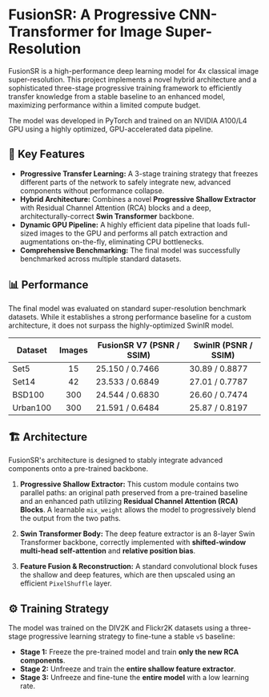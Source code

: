 # FusionSR: A Progressive CNN-Transformer for Image Super-Resolution

FusionSR is a high-performance deep learning model for 4x classical image super-resolution. This project implements a novel hybrid architecture and a sophisticated three-stage progressive training framework to efficiently transfer knowledge from a stable baseline to an enhanced model, maximizing performance within a limited compute budget.

The model was developed in PyTorch and trained on an NVIDIA A100/L4 GPU using a highly optimized, GPU-accelerated data pipeline.

## 🚀 Key Features

* **Progressive Transfer Learning:** A 3-stage training strategy that freezes different parts of the network to safely integrate new, advanced components without performance collapse.
* **Hybrid Architecture:** Combines a novel **Progressive Shallow Extractor** with Residual Channel Attention (RCA) blocks and a deep, architecturally-correct **Swin Transformer** backbone.
* **Dynamic GPU Pipeline:** A highly efficient data pipeline that loads full-sized images to the GPU and performs all patch extraction and augmentations on-the-fly, eliminating CPU bottlenecks.
* **Comprehensive Benchmarking:** The final model was successfully benchmarked across multiple standard datasets.

## 📊 Performance

The final model was evaluated on standard super-resolution benchmark datasets. While it establishes a strong performance baseline for a custom architecture, it does not surpass the highly-optimized SwinIR model.

| Dataset   | Images | FusionSR V7 (PSNR / SSIM) | SwinIR (PSNR / SSIM)    |
|-----------|:------:|----------------------------|--------------------------|
| Set5      |   15   | 25.150 / 0.7466            | 30.89 / 0.8877           |
| Set14     |   42   | 23.533 / 0.6849            | 27.01 / 0.7787           |
| BSD100    |  300   | 24.544 / 0.6830            | 26.60 / 0.7474           |
| Urban100  |  300   | 21.591 / 0.6484            | 25.87 / 0.8197           |


## 🏗️ Architecture

FusionSR's architecture is designed to stably integrate advanced components onto a pre-trained backbone.

1.  **Progressive Shallow Extractor:** This custom module contains two parallel paths: an original path preserved from a pre-trained baseline and an enhanced path utilizing **Residual Channel Attention (RCA) Blocks**. A learnable `mix_weight` allows the model to progressively blend the output from the two paths.

2.  **Swin Transformer Body:** The deep feature extractor is an 8-layer Swin Transformer backbone, correctly implemented with **shifted-window multi-head self-attention** and **relative position bias**.

3.  **Feature Fusion & Reconstruction:** A standard convolutional block fuses the shallow and deep features, which are then upscaled using an efficient `PixelShuffle` layer.

## ⚙️ Training Strategy

The model was trained on the DIV2K and Flickr2K datasets using a three-stage progressive learning strategy to fine-tune a stable `v5` baseline:

* **Stage 1:** Freeze the pre-trained model and train **only the new RCA components**.
* **Stage 2:** Unfreeze and train the **entire shallow feature extractor**.
* **Stage 3:** Unfreeze and fine-tune the **entire model** with a low learning rate.
